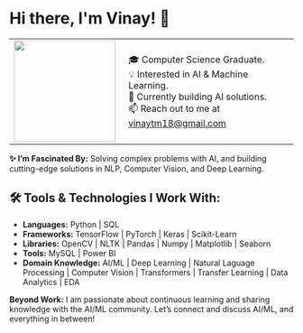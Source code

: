 # Hi there, I'm Vinay! 👋 

<table border="0"> 
  <tr> 
    <td style="border: none;"> 
      <img src="https://media.giphy.com/media/v1.Y2lkPTc5MGI3NjExYXM3OGFoN2R5OW9uNjJoYm5zYnQ4dzllNHU1ZXJ5cmtxdThhb3d4ZCZlcD12MV9pbnRlcm5hbF9naWZfYnlfaWQmY3Q9Zw/qgQUggAC3Pfv687qPC/giphy.gif" width="180"/>
    </td> 
    <td style="border: none; vertical-align: middle; padding-left: 15px;"> 
        🎓 Computer Science Graduate.<br> 
        💡 Interested in AI & Machine Learning.<br> 
        🌱 Currently building AI solutions. <br> 
        📫 Reach out to me at <a href="mailto:vinaytm18@gmail.com">vinaytm18@gmail.com</a>
      </td>
  </tr> 
</table>



**✨ I’m Fascinated By:** Solving complex problems with AI, and building cutting-edge solutions in NLP, Computer Vision, and Deep Learning.

## 🛠️ Tools & Technologies I Work With:

- **Languages:** Python | SQL
- **Frameworks:** TensorFlow | PyTorch | Keras | Scikit-Learn
- **Libraries:** OpenCV | NLTK | Pandas | Numpy | Matplotlib | Seaborn
- **Tools:** MySQL | Power BI
- **Domain Knowledge:** AI/ML | Deep Learning | Natural Laguage Processing | Computer Vision | Transformers | Transfer Learning | Data Analytics | EDA

**Beyond Work:** I am passionate about continuous learning and sharing knowledge with the AI/ML community. Let’s connect and discuss AI/ML, and everything in between!












